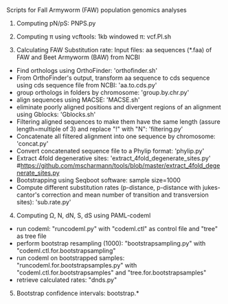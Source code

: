 Scripts for Fall Armyworm (FAW) population genomics analyses

1) Computing pN/pS: PNPS.py

2) Computing π using vcftools: 1kb windowed π: vcf.PI.sh

3) Calculating FAW Substitution rate:
Input files: aa sequences (*.faa) of FAW and Beet Armyworm (BAW) from NCBI
- Find orthologs using OrthoFinder: 'orthofinder.sh'
- From OrthoFinder's output, transform aa sequence to cds sequence using cds sequence file from NCBI: 'aa.to.cds.py'
- group orthologs in folders by chromosome: 'group.by.chr.py'
- align sequences using MACSE: 'MACSE.sh'
- eliminate poorly aligned positions and divergent regions of an alignment using Gblocks: 'Gblocks.sh'
- Filtering aligned sequences to make them have the same length (assure length=multiple of 3) and replace "!" with "N": 'filtering.py'
- Concatenate all filtered alignment into one sequence by chromosome: 'concat.py'
- Convert concatenated sequence file to a Phylip format: 'phylip.py'
- Extract 4fold degenerative sites: 'extract_4fold_degenerate_sites.py' #https://github.com/mscharmann/tools/blob/master/extract_4fold_degenerate_sites.py
- Bootstrapping using Seqboot software: sample size=1000
- Compute different substitution rates (p-distance, p-distance with jukes-cantor's correction and mean number of transition and transversion sites): 'sub.rate.py'

4) Computing Ω, N, dN, S, dS using PAML-codeml
- run codeml: "runcodeml.py" with "codeml.ctl" as control file and "tree" as tree file
- perform bootstrap resampling (1000): "bootstrapsampling.py" with "codeml.ctl.for.bootstrapsampling" 
- run codeml on bootstrapped samples: "runcodeml.for.bootstrapsamples.py" with "codeml.ctl.for.bootstrapsamples" and "tree.for.bootstrapsamples"
- retrieve calculated rates: "dnds.py"

5) Bootstrap confidence intervals: bootstrap.*
